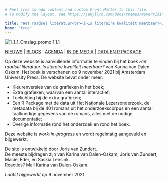 ```yaml
---
# Feel free to add content and custom Front Matter to this file.
# To modify the layout, see https://jekyllrb.com/docs/themes/#overriding-theme-defaults

title: "Het raadsel literatuur<br><i>Is literaire kwaliteit meetbaar?</i><br>"
home: "true"
---
```

![1_1_1_Omslag_promo 1.1.1](public/1_1_1_Omslag_promo.png)

[NIEUWS](02_03_nieuws.html) | [BLOGS](02_04_blogs.html) | [AGENDA](02_05_agenda.html) | [IN DE MEDIA](02_06_in_de_media.html) | [DATA EN R PACKAGE](02_07_data_en_R_package.html)

Op deze website is aanvullende informatie te vinden bij het boek *Het raadsel literatuur. Is literaire kwaliteit meetbaar?* van Karina van Dalen-Oskam. Het boek is verschenen op 9 november 2021 bij Amsterdam University Press. De website bevat onder meer:

- Kleurenversies van de grafieken in het boek;
- Extra grafieken, waarvan een aantal interactief;
- Toelichting bij de extra grafieken;
- Een R Package met de data uit Het Nationale Lezersonderzoek, de metadata bij de 401 romans uit het onderzoekscorpus en een aantal taalkundige gegevens van de romans, alles met de nodige documentatie;
- Overige informatie rond het onderzoek en rond het boek.

Deze website is *work-in-progress* en wordt regelmatig aangevuld en bijgewerkt.

De site is ontwikkeld door Joris van Zundert.<br>
De meeste bijdragen zijn van Karina van Dalen-Oskam, Joris van Zundert, Maciej Eder, en Saskia Lensink.<br>
Reacties? Mail [Karina van Dalen-Oskam](https://www.huygens.knaw.nl/medewerkers/karina-van-dalen-oskam/).

*Laatst bijgewerkt op* 9 november 2021.
